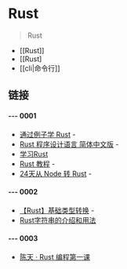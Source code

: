 # Rust

> Rust

- [[Rust]]
- [[Rust]
- [[cli|命令行]]

## 链接

#### --- 0001
- [通过例子学 Rust](https://rustwiki.org/zh-CN/rust-by-example/index.html) - 
- [Rust 程序设计语言 简体中文版](https://kaisery.github.io/trpl-zh-cn/ch02-00-guessing-game-tutorial.html) -
- [学习Rust](https://www.rust-lang.org/zh-CN/learn)
- [ Rust 教程](https://www.runoob.com/rust/rust-basic-syntax.html) -
- [24天从 Node 转 Rust](https://zhuanlan.zhihu.com/p/455056963) -
#### --- 0002
- [【Rust】基础类型转换](https://www.cnblogs.com/jiangbo44/p/15626923.html) - 
- [Rust字符串的介绍和用法](http://www.srcmini.com/34061.html)

#### --- 0003
- [陈天 · Rust 编程第一课](https://time.geekbang.org/column/article/411089?utm_source=related_read&utm_medium=article&utm_term=related_read)